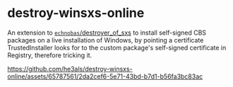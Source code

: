 # destroy-winsxs-online
An extension to [`echnobas`/destroyer_of_sxs](https://github.com/echnobas/destroyer_of_sxs) to install self-signed CBS packages on a live installation of Windows, by pointing a certificate TrustedInstaller looks for to the custom package's self-signed certificate in Registry, therefore tricking it.

https://github.com/he3als/destroy-winsxs-online/assets/65787561/2da2cef6-5e71-43bd-b7d1-b56fa3bc83ac
